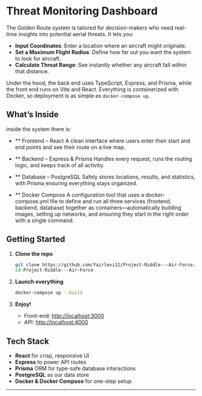 #  Threat Monitoring Dashboard 

The Golden Route system is tailored for decision-makers who need real-time insights into potential aerial threats. It lets you:

* **Input Coordinates**: Enter a location where an aircraft might originate.
* **Set a Maximum Flight Radius**: Define how far out you want the system to look for aircraft.
* **Calculate Threat Range**: See instantly whether any aircraft fall within that distance.

Under the hood, the back end uses TypeScript, Express, and Prisma, while the front end runs on Vite and React. Everything is containerized with Docker, so deployment is as simple as `docker-compose up`.

## What’s Inside

inside the system there is:

* ** Frontend – React
A clean interface where users enter their start and end points and see their route on a live map.

* ** Backend – Express & Prisma
Handles every request, runs the routing logic, and keeps track of all activity.

* ** Database – PostgreSQL
Safely stores locations, results, and statistics, with Prisma ensuring everything stays organized.

* ** Docker Compose
A configuration tool that uses a docker-compose.yml file to define and run all three services (frontend, backend, database) together as containers—automatically building images, setting up networks, and ensuring they start in the right order with a single command.
## Getting Started

1. **Clone the repo**

   ```bash
   git clone https://github.com/Yairlevi12/Project-Riddle---Air-Force.git
   cd Project-Riddle---Air-Force
   ```

2. **Launch everything**

   ```bash
   docker-compose up --build
   ```

3. **Enjoy!**

   * Front-end: [http://localhost:3000](http://localhost:3000)
   * API:        [http://localhost:4000](http://localhost:4000)


## Tech Stack

* **React** for crisp, responsive UI
* **Express** to power API routes
* **Prisma** ORM for type-safe database interactions
* **PostgreSQL** as our data store
* **Docker & Docker Compose** for one-step setup


---

